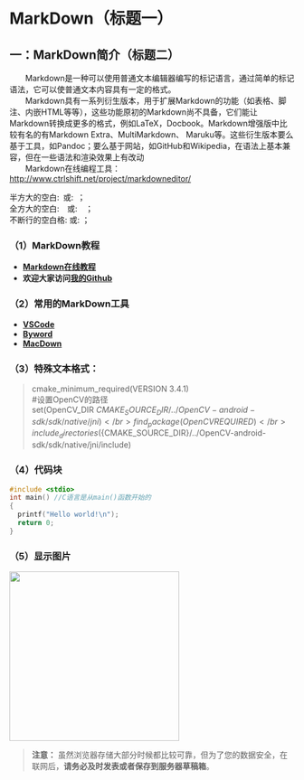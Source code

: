 # MarkDown（标题一）
## 一：MarkDown简介（标题二）
&emsp;&emsp;Markdown是一种可以使用普通文本编辑器编写的标记语言，通过简单的标记语法，它可以使普通文本内容具有一定的格式。</br>
&emsp;&emsp;Markdown具有一系列衍生版本，用于扩展Markdown的功能（如表格、脚注、内嵌HTML等等），这些功能原初的Markdown尚不具备，它们能让Markdown转换成更多的格式，例如LaTeX，Docbook。Markdown增强版中比较有名的有Markdown Extra、MultiMarkdown、 Maruku等。这些衍生版本要么基于工具，如Pandoc；要么基于网站，如GitHub和Wikipedia，在语法上基本兼容，但在一些语法和渲染效果上有改动</br>
&emsp;&emsp;Markdown在线编程工具：http://www.ctrlshift.net/project/markdowneditor/ </br>

半方大的空白:&ensp;或:&#8194;；</br>
全方大的空白:&emsp;或:&#8195;；</br>
不断行的空白格:&nbsp;或:&#160;；</br>

### （1）MarkDown教程
- **<a href="http://www.jianshu.com/p/7bd23251da0a" target="_blank">Markdown在线教程</a>**
- **欢迎大家访问<a href="https://github.com/" target="_blank">我的Github</a>**
### （2）常用的MarkDown工具
- **[VSCode](https://code.visualstudio.com/)**
- **[Byword](https://bywordapp.com/)**
- **[MacDown](http://macdown.uranusjr.com/)**
### （3）特殊文本格式：
> cmake_minimum_required(VERSION 3.4.1)</br>
> #设置OpenCV的路径</br>
> set(OpenCV_DIR ${CMAKE_SOURCE_DIR}/../OpenCV-android-sdk/sdk/native/jni)</br>
> find_package(OpenCV REQUIRED)</br>
> include_directories(${CMAKE_SOURCE_DIR}/../OpenCV-android-sdk/sdk/native/jni/include)</br>
### （4）代码块
``` C++
#include <stdio> 
int main() //C语言是从main()函数开始的
{
  printf("Hello world!\n"); 
  return 0; 
}
```

### （5）显示图片
<img src="http://ww1.sinaimg.cn/large/005Xtdi2jw1f9k7b8a6vmj312w0rg143.jpg" width="300"/>

> **注意：** 虽然浏览器存储大部分时候都比较可靠，但为了您的数据安全，在联网后，**请务必及时发表或者保存到服务器草稿箱**。

